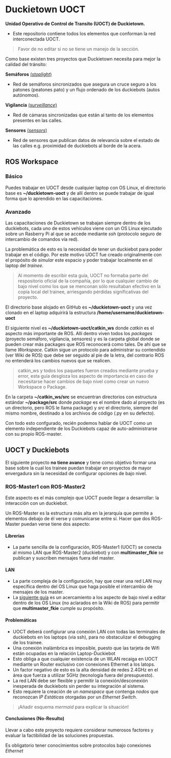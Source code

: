 # Duckietown UOCT

**Unidad Operativo de Control de Transito (UOCT) de Duckietown.**

* Este repositorio contiene todos los elementos que conforman la red interconectada UOCT.

> Favor de no editar si no se tiene un manejo de la sección.

Como base existen tres proyectos que Duckietown necesita para mejor la calidad del tránsito:

**Semáforos** [(_stoplight_)](https://github.com/tomvillegasm/duckietown-uoct/tree/master/catkin_ws/src/stoplight)
* Red de semáforos sincronizados que asegura un cruce seguro a los patones (peatones pato) y un flujo ordenado de los duckiebots (autos autónomos).

**Vigilancia** [(_surveillance_)](https://github.com/tomvillegasm/duckietown-uoct/tree/master/catkin_ws/src/surveillance)
* Red de cámaras sincronizadas que están al tanto de los elementos presentes en las calles.

**Sensores** [(_sensors_)](https://github.com/tomvillegasm/duckietown-uoct/tree/master/catkin_ws/src/sensors)
* Red de sensores que publican datos de relevancia sobre el estado de las calles e.g. proximidad de duckiebots al borde de la acera.

## ROS Workspace

### Básico

Puedes trabajar en UOCT desde cualquier laptop con OS Linux, el directorio base es **~/duckietown-uoct** y de allí dentro se puede trabajar de igual forma que lo aprendido en las capacitaciones.

### Avanzado

Las capacitaciones de Duckietown se trabajan siempre dentro de los duckiebots, cada uno de estos vehículos viene con un OS Linux ejecutado sobre un Rasberry Pi al que se accede mediante _ssh_ (protocolo seguro de intercambio de comandos vía red).

La problemática de esto es la necesidad de tener un duckiebot para poder trabajar en el código. Por este motivo UOCT fue creado originalmente con el propósito de _simular_ este espacio y poder trabajar localmente en el laptop del _trainee_.

> Al momento de escribir esta guía, UOCT no formaba parte del respositorio oficial de la compañía, por lo que cualquier cambio de bajo nivel como los que se menconan sólo resultaban efectivo en la copia local del trainee, arriesgando pérdidas significativas del proyecto.

El directorio base alojado en GitHub es **~/duckietown-uoct** y una vez clonado en el laptop adquirirá la estructura **/home/username/duckietown-uoct**

El siguiente nivel es **~/duckietown-uoct/catkin_ws** donde _catkin_ es el aspecto más importante de ROS. Allí dentro viven todos los _packages_ (proyecto semáforo, vigilancia, sensores) y es la carpeta global donde se pueden crear más packages que ROS reconocerá como tales. De ahí que se llame _Workspace_. Catkin sigue un protocolo para administrar su contendido (ver Wiki de ROS) que debe ser seguido al pie de la letra, del contrario ROS no entenderá los cambios nuevos que se realicen.

> catkin_ws y todos los paquetes fueron creados mediante prueba y error, esta guía desgloza los aspecto de importancia en caso de necesitarse hacer cambios de bajo nivel como crear un nuevo Workspace o Package.

En la carpeta **~/catkin_ws/src** se encuentran directorios con estructura estándar **~/package/src** donde _package_ es el nombre dado al proyecto (es un directorio, pero ROS le llama package) y _src_ el directorio, siempre del mismo nombre, destinado a los archivos de código (.py en su defecto).

Con todo esto confgurado, recién podemos hablar de UOCT como un elemento independiente de los Duckiebots capaz de auto-administrarse con su propio ROS-master.

## UOCT y Duckiebots

El siguiente proyecto **no tiene avance** y tiene como objetivo formar una base sobre la cual los trainee puedan trabajar en proyectos de mayor envergadura sin la necesidad de configurar opciones de bajo nivel.

### ROS-Master1 con ROS-Master2

Este aspecto es el más complejo que UOCT puede llegar a desarrollar: la interacción con un duckiebot.

Un ROS-Master es la estructura más alta en la jerarquía que permite a elementos debajo de él verse y comunicarse entre sí. Hacer que dos ROS-Master puedan verse tiene dos aspecto:

#### Librerías
* La parte sencilla de la configuración, ROS-Master1 (UOCT) se conecta al mismo LAN que ROS-Master2 (duckiebot) y con **multimaster_fkie** se publican y suscriben mensajes fuera del master.

#### LAN
* La parte compleja de la configuración, hay que crear una red LAN muy específica dentro del OS Linux que haga posible el intercambio de mensajes de los master.
* La [siguiente guía](https://www.iri.upc.edu/files/scidoc/1607-Multi-master-ROS-systems.pdf) es un acercamiento a los aspecto de bajo nivel a editar dentro de los OS Linux (no aclarados en la Wiki de ROS) para permitir que **multimaster_fkie** cumple su propósito.

#### Problemáticas
* UOCT deberá configiurar una conexión LAN con todas las terminales de duckiebots en los laptops (via ssh), para no obstaculizar el debugging de los trainee.
* Una conexión inalámbrica es imposible, puesto que las tarjeta de Wifi están ocupadas en la relación Laptop-Duckiebot
* Esto obliga a que cualquier existencia de un WLAN recaiga en UOCT mediante un Router exclusivo con conexiones Ethernet a los latops.
* Un factor negativo de esto es la alta densidad de redes 2.4GHz en el área que fuerza a utilizar 5GHz (tecnología fuera del presupuesto).
* La red LAN debe ser flexible y permitir la conexión/desconexión inesperada de duckiebots sin perder su integración al sistema.
* Esto requiere la creación de un _namespace_ que contenga _nodos_ que reconozcan _IP Estáticas_ otorgadas por un _Ethernet Switch_.

> ¡Añadir esquema _mermaid_ para explicar la situación!

#### Conclusiones (No-Resulto)
Llevar a cabo este proyecto requiere considerar numerosos factores y evaluar la factibilidad de las soluciones propuestas.

Es obligatorio tener conocimientos sobre protocolos bajo conexiones _Ethernet_

